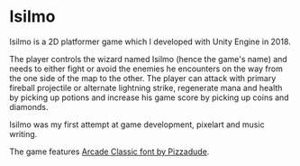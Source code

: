 # Isilmo
 
Isilmo is a 2D platformer game which I developed with Unity Engine in 2018.

The player controls the wizard named Isilmo (hence the game's name) and needs to either fight or avoid the enemies he encounters on the way from the one side of the map to the other. The player can attack with primary fireball projectile or alternate lightning strike, regenerate mana and health by picking up potions and increase his game score by picking up coins and diamonds.

Isilmo was my first attempt at game development, pixelart and music writing.

The game features [Arcade Classic font by Pizzadude](https://www.dafont.com/arcade-classic-2.font).